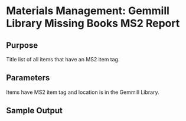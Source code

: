 # Materials Management: Gemmill Library Missing Books MS2 Report

## Purpose
Title list of all items that have an MS2 item tag. 

## Parameters
Items have MS2 item tag and location is in the Gemmill Library.

## Sample Output
